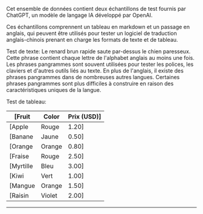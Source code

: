 Cet ensemble de données contient deux échantillons de test fournis par ChatGPT, un modèle de langage IA développé par OpenAI.

Ces échantillons comprennent un tableau en markdown et un passage en anglais, qui peuvent être utilisés pour tester un logiciel de traduction anglais-chinois prenant en charge les formats de texte et de tableau.

Test de texte:
Le renard brun rapide saute par-dessus le chien paresseux. Cette phrase contient chaque lettre de l'alphabet anglais au moins une fois. Les phrases pangrammes sont souvent utilisées pour tester les polices, les claviers et d'autres outils liés au texte. En plus de l'anglais, il existe des phrases pangrammes dans de nombreuses autres langues. Certaines phrases pangrammes sont plus difficiles à construire en raison des caractéristiques uniques de la langue.

Test de tableau:

| [Fruit |  Color |  Prix (USD)] |
| --- | --- | --- |
| [Apple |  Rouge |  1.20] |
| [Banane |  Jaune |  0.50] |
| [Orange |  Orange |  0.80] |
| [Fraise |  Rouge |  2.50] |
| [Myrtille |  Bleu |  3.00] |
| [Kiwi |  Vert |  1.00] |
| [Mangue |  Orange |  1.50] |
| [Raisin |  Violet |  2.00] |

---

